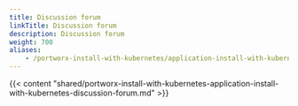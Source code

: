 ```yaml
---
title: Discussion forum
linkTitle: Discussion forum
description: Discussion forum
weight: 700
aliases:
    - /portworx-install-with-kubernetes/application-install-with-kubernetes/cassandra/discussion-forum/
---
```

{{< content "shared/portworx-install-with-kubernetes-application-install-with-kubernetes-discussion-forum.md" >}}